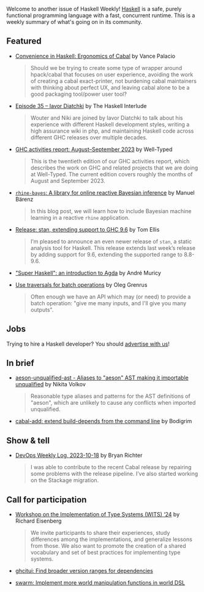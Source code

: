 Welcome to another issue of Haskell Weekly!
[Haskell](https://www.haskell.org) is a safe, purely functional programming language with a fast, concurrent runtime.
This is a weekly summary of what's going on in its community.

## Featured

- [Convenience in Haskell: Ergonomics of Cabal](https://discourse.haskell.org/t/convenience-in-haskell-ergonomics-of-cabal/7897) by Vance Palacio
  > Should we be trying to create some type of wrapper around hpack/cabal that focuses on user experience, avoiding the work of creating a cabal exact-printer, not burdening cabal maintainers with thinking about perfect UX, and leaving cabal alone to be a good packaging tool/power user tool?

- [Episode 35 – Iavor Diatchki](https://haskell.foundation/podcast/35/) by The Haskell Interlude
  > Wouter and Niki are joined by Iavor Diatchki to talk about his experience with different Haskell development styles, writing a high assurance wiki in php, and maintaining Haskell code across different GHC releases over multiple decades.

- [GHC activities report: August–September 2023](https://well-typed.com/blog/2023/10/ghc-activities-report-august-september-2023/) by Well-Typed
  > This is the twentieth edition of our GHC activities report, which describes the work on GHC and related projects that we are doing at Well-Typed. The current edition covers roughly the months of August and September 2023. 

- [`rhine-bayes`: A library for online reactive Bayesian inference](https://www.tweag.io/blog/2023-10-12-rhine-bayes/) by Manuel Bärenz
  > In this blog post, we will learn how to include Bayesian machine learning in a reactive `rhine` application.
  
- [Release: stan, extending support to GHC 9.6](https://discourse.haskell.org/t/release-stan-extending-support-to-ghc-9-6/7888) by Tom Ellis
  > I’m pleased to announce an even newer release of `stan`, a static analysis tool for Haskell. This release extends last week’s release by adding support for 9.6, extending the supported range to 8.8-9.6.
  
- ["Super Haskell": an introduction to Agda](https://www.youtube.com/watch?v=OSDgVxdP20g) by André Muricy
  
- [Use traversals for batch operations](https://oleg.fi/gists/posts/2023-10-12-use-traversals-for-batch-operations.html) by Oleg Grenrus
  > Often enough we have an API which may (or need) to provide a batch operation: "give me many inputs, and I'll give you many outputs".

## Jobs

Trying to hire a Haskell developer?
You should [advertise with us](https://haskellweekly.news/advertising.html)!

## In brief

- [aeson-unqualified-ast - Aliases to "aeson" AST making it importable unqualified](https://hackage.haskell.org/package/aeson-unqualified-ast) by Nikita Volkov
  > Reasonable type aliases and patterns for the AST definitions of "aeson", which are unlikely to cause any conflicts when imported unqualified.

- [cabal-add: extend build-depends from the command line](https://github.com/Bodigrim/cabal-add/) by Bodigrim

## Show & tell

- [DevOps Weekly Log, 2023-10-18](https://discourse.haskell.org/t/devops-weekly-log-2023-10-18/7896) by Bryan Richter
  > I was able to contribute to the recent Cabal release by repairing some problems with the release pipeline. I’ve also started working on the Stackage migration.

## Call for participation

- [Workshop on the Implementation of Type Systems (WITS) ‘24](https://discourse.haskell.org/t/cfp-workshop-on-the-implementation-of-type-systems-wits-24/7873) by Richard Eisenberg
  > We invite participants to share their experiences, study differences among the implementations, and generalize lessons from those. We also want to promote the creation of a shared vocabulary and set of best practices for implementing type systems.

- [ghcitui: Find broader version ranges for dependencies](https://github.com/CrystalSplitter/ghcitui/issues/9)
- [swarm: Implement more world manipulation functions in world DSL](https://github.com/swarm-game/swarm/issues/1584)
